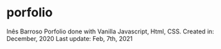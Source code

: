 # porfolio

Inês Barroso Porfolio done with Vanilla Javascript, Html, CSS.
Created in: December, 2020
Last update: Feb, 7th, 2021
